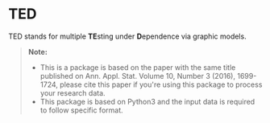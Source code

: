 TED
======
TED stands for multiple **TE**sting under **D**ependence via graphic models.

> **Note:**
> 
> * This is a package is based on the paper with the same title published on Ann. Appl. Stat. Volume 10, Number 3 (2016), 1699-1724, please cite this paper if you're using this package to process your research data.
> * This package is based on Python3 and the input data is required to follow specific format.



